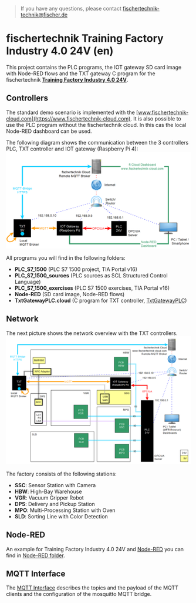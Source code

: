 > If you have any questions, please contact fischertechnik-technik@fischer.de

# fischertechnik Training Factory Industry 4.0 24V (en)
This project contains the PLC programs, the IOT gateway SD card image with Node-RED flows and the TXT gateway C program for the fischertechnik [**Training Factory Industry 4.0 24V**](https://www.fischertechnik.de/en/products/simulating/training-models/554868-sim-training-factory-industry-4-0-24v-simulation).

## Controllers
The standard demo scenario is implemented with the [www.fischertechnik-cloud.com](https://www.fischertechnik-cloud.com). It is also possible to use the PLC program without the fischertechnik cloud. In this cas the local Node-RED dashboard can be used.

The following diagram shows the communication between the 3 controllers PLC, TXT controller and IOT gateway (Raspberry Pi 4):
![overview_communication_en](doc/overview_communication_en.png "overview communication")

All programs you will find in the following folders:
* **PLC_S7_1500** (PLC S7 1500 project, TIA Portal v16)
* **PLC_S7_1500_sources** (PLC sources as SCL Structured Control Language)
* **PLC_S7_1500_exercises** (PLC S7 1500 exercises, TIA Portal v16)
* **Node-RED** (SD card image, Node-RED flows)
* **TxtGatewayPLC.cloud** (C program for TXT controller, [TxtGatewayPLC](https://github.com/fischertechnik/plc_training_factory_24v/tree/master/TxtGatewayPLC))

## Network
The next picture shows the network overview with the TXT controllers.
![factory_overview_en](doc/factory_overview_en.png "factory overview")

The factory consists of the following stations:
* **SSC**: Sensor Station with Camera
* **HBW**: High-Bay Warehouse
* **VGR**: Vacuum Gripper Robot
* **DPS**: Delivery and Pickup Station
* **MPO**: Multi-Processing Station with Oven
* **SLD**: Sorting Line with Color Detection

## Node-RED
An example for  Training Factory Industry 4.0 24V and [Node-RED](https://nodered.org/) you can find in [Node-RED folder](Node-RED/README.md). 

## MQTT Interface
The [MQTT Interface](TxtSmartFactoryLib/doc/MqttInterface.md) describes the topics and the payload of the MQTT clients and the configuration of the mosquitto MQTT bridge. 
